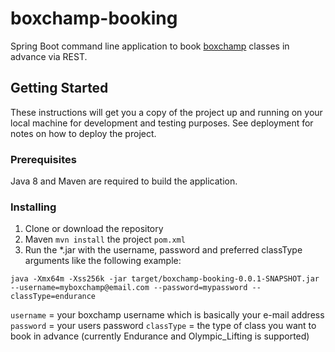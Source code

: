 # boxchamp-booking

Spring Boot command line application to book [boxchamp](https://boxchamp.io/) classes in advance via REST.

## Getting Started

These instructions will get you a copy of the project up and running on your local machine for development and testing purposes. See deployment for notes on how to deploy the project.

### Prerequisites

Java 8 and Maven are required to build the application.

### Installing

1. Clone or download the repository
2. Maven `mvn install` the project `pom.xml`
3. Run the *.jar with the username, password and preferred classType arguments like the following example:

`java -Xmx64m -Xss256k -jar target/boxchamp-booking-0.0.1-SNAPSHOT.jar --username=myboxchamp@email.com --password=mypassword --classType=endurance`

`username` = your boxchamp username which is basically your e-mail address
`password` = your users password
`classType` = the type of class you want to book in advance (currently Endurance and Olympic_Lifting is supported)
